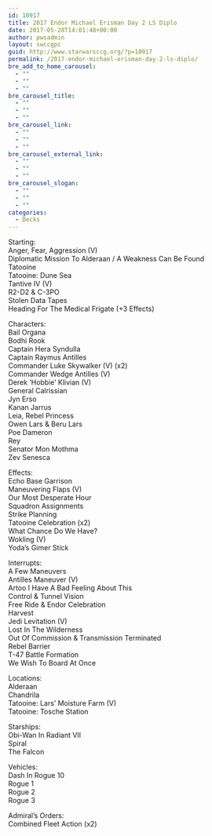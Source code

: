 ```yaml
---
id: 10917
title: 2017 Endor Michael Erisman Day 2 LS Diplo
date: 2017-05-28T14:01:48+00:00
author: pwsadmin
layout: swccgpc
guid: http://www.starwarsccg.org/?p=10917
permalink: /2017-endor-michael-erisman-day-2-ls-diplo/
bre_add_to_home_carousel:
  - ""
  - ""
  - ""
bre_carousel_title:
  - ""
  - ""
  - ""
bre_carousel_link:
  - ""
  - ""
  - ""
bre_carousel_external_link:
  - ""
  - ""
  - ""
bre_carousel_slogan:
  - ""
  - ""
  - ""
categories:
  - Decks
---
```

Starting:  
Anger, Fear, Aggression (V)  
Diplomatic Mission To Alderaan / A Weakness Can Be Found  
Tatooine  
Tatooine: Dune Sea  
Tantive IV (V)  
R2-D2 & C-3PO  
Stolen Data Tapes  
Heading For The Medical Frigate (+3 Effects)

Characters:  
Bail Organa  
Bodhi Rook  
Captain Hera Syndulla  
Captain Raymus Antilles  
Commander Luke Skywalker (V) (x2)  
Commander Wedge Antilles (V)  
Derek &#8216;Hobbie&#8217; Klivian (V)  
General Calrissian  
Jyn Erso  
Kanan Jarrus  
Leia, Rebel Princess  
Owen Lars & Beru Lars  
Poe Dameron  
Rey  
Senator Mon Mothma  
Zev Senesca

Effects:  
Echo Base Garrison  
Maneuvering Flaps (V)  
Our Most Desperate Hour  
Squadron Assignments  
Strike Planning  
Tatooine Celebration (x2)  
What Chance Do We Have?  
Wokling (V)  
Yoda&#8217;s Gimer Stick

Interrupts:  
A Few Maneuvers  
Antilles Maneuver (V)  
Artoo I Have A Bad Feeling About This  
Control & Tunnel Vision  
Free Ride & Endor Celebration  
Harvest  
Jedi Levitation (V)  
Lost In The Wilderness  
Out Of Commission & Transmission Terminated  
Rebel Barrier  
T-47 Battle Formation  
We Wish To Board At Once

Locations:  
Alderaan  
Chandrila  
Tatooine: Lars&#8217; Moisture Farm (V)  
Tatooine: Tosche Station

Starships:  
Obi-Wan In Radiant VII  
Spiral  
The Falcon

Vehicles:  
Dash In Rogue 10  
Rogue 1  
Rogue 2  
Rogue 3

Admiral&#8217;s Orders:  
Combined Fleet Action (x2)
